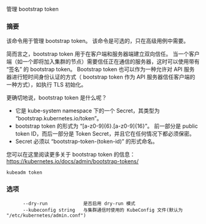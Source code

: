
<!--
Manage bootstrap tokens.
-->
管理 bootstrap token

<!--
### Synopsis
-->
### 摘要



<!--
This command manages bootstrap tokens. It is optional and needed only for advanced use cases.
-->
该命令用于管理 bootstrap token。 该命令是可选的，只在高级用例中需要。

<!--
In short, bootstrap tokens are used for establishing bidirectional trust between a client and a server.
A bootstrap token can be used when a client (for example a node that is about to join the cluster) needs
to trust the server it is talking to. Then a bootstrap token with the "signing" usage can be used.
bootstrap tokens can also function as a way to allow short-lived authentication to the API Server
(the token serves as a way for the API Server to trust the client), for example for doing the TLS Bootstrap.
-->
简而言之，bootstrap token 用于在客户端和服务器端建立双向信任。
当一个客户端（如一个即将加入集群的节点）需要信任正在通信的服务器，这时可以使用带有 “签名” 的 bootstrap token。
Bootstrap token 也可以作为一种允许对 API 服务器进行短时间身份认证的方式（ bootstrap token 作为 API 服务器信任客户端的一种方式），如执行 TLS 初始化。


<!--
What is a bootstrap token more exactly?
 - It is a Secret in the kube-system namespace of type "bootstrap.kubernetes.io/token".
 - A bootstrap token must be of the form "[a-z0-9]{6}.[a-z0-9]{16}". The former part is the public token ID,
   while the latter is the Token Secret and it must be kept private at all circumstances!
 - The name of the Secret must be named "bootstrap-token-(token-id)".
-->
更确切地说，bootstrap token 是什么呢？
 - 它是 kube-system namespace 下的一个 Secret，其类型为 “bootstrap.kubernetes.io/token”。
 - bootstrap token 的形式为 “[a-z0-9]{6}.[a-z0-9]{16}”。 前一部分是 public token ID，而后一部分是
   Token Secret，并且它在任何情况下都必须保密。
 - Secret 必须以 “bootstrap-token-(token-id)” 的形式命名。

<!--
You can read more about bootstrap tokens here:
  https://kubernetes.io/docs/admin/bootstrap-tokens/
-->
您可以在这里阅读更多关于 bootstrap token 的信息：
  https://kubernetes.io/docs/admin/bootstrap-tokens/

```
kubeadm token
```

<!--
### Options

```
      --dry-run             Whether to enable dry-run mode or not
      --kubeconfig string   The KubeConfig file to use when talking to the cluster (default "/etc/kubernetes/admin.conf")
```
-->
### 选项

```
      --dry-run             是否启用 dry-run 模式
      --kubeconfig string   与集群通信时使用的 KubeConfig 文件(默认为 "/etc/kubernetes/admin.conf")
```

